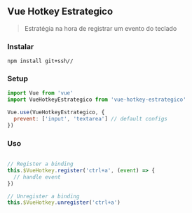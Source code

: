## Vue Hotkey Estrategico

> Estratégia na hora de registrar um evento do teclado

### Instalar

```
npm install git+ssh//
```

### Setup

```js
import Vue from 'vue'
import VueHotkeyEstrategico from 'vue-hotkey-estrategico'

Vue.use(VueHotkeyEstrategico, {
  prevent: ['input', 'textarea'] // default configs
})
```

### Uso

```js

// Register a binding
this.$VueHotkey.register('ctrl+a', (event) => {
  // handle event
})

// Unregister a binding
this.$VueHotkey.unregister('ctrl+a')
```

